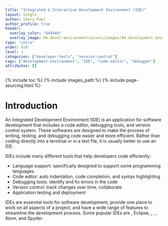 ```yaml
---
title: "Integrated & Interactive Development Environment (IDE)"
layout: single
author: Sharu Paul
author_profile: true
header:
  overlay_color: "444444"
  overlay_image: 04-devel-environment/assets/images/04_development_envir_banner.png
type: "intro"
order: 410
level: 1
categories: ["developer-tools", "version-control"]
tags: ["development-environment", "IDE", "code-editor", "debugger"]
attributes: []
---
```


{% include toc %}
{% include images_path %}
{% include page-sourcing.html %}


# Introduction

An Integrated Development Environment (IDE) is an application for software development that includes a code editor, debugging tools, and version control system. These softwares are designed to make the process of writing, testing, and debugging code easier and more efficient. Rather than coding directly into a terminal or in a text file, it is usually better to use an IDE.

IDEs include many different tools that help developers code efficiently:
* Language support: specifically designed to support some programming languages
* Code editor: auto indentation, code completion, and syntax highlighting
* Debugging tools: identify and fix errors in the code
* Version control: track changes over time, collaborate
* Application testing and deployment


IDEs are essential tools for software development, provide one place to work on all aspects of a project, and have a wide range of features to streamline the development process. Some popular IDEs are <a class="t-links" href="411"></a>, Eclipse, <a class="t-links" href="427"></a>, <a class="t-links" href="412"></a>, <a class="t-links" href="431"></a>, Atom, and Spyder.
